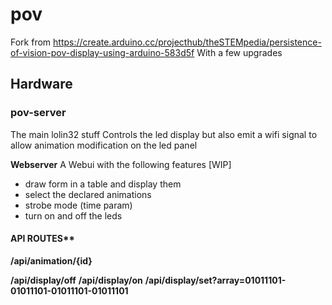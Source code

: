 # pov
Fork from https://create.arduino.cc/projecthub/theSTEMpedia/persistence-of-vision-pov-display-using-arduino-583d5f
With a few upgrades


## Hardware

### pov-server

The main lolin32 stuff
Controls the led display but also emit a wifi signal to allow animation modification on the led panel

**Webserver**
A Webui with the following features [WIP]
- draw form in a table and display them
- select the declared animations
- strobe mode (time param)
- turn on and off the leds

#### API ROUTES**

**/api/animation/{id}**


**/api/display/off**
**/api/display/on**
**/api/display/set?array=01011101-01011101-01011101-01011101**











